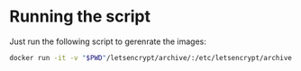 # Running the script

Just run the following script to gerenrate the images:

```bash
docker run -it -v "$PWD"/letsencrypt/archive/:/etc/letsencrypt/archive -v "$PWD"/letsencrypt/logs/:/var/log/letsencrypt 2ndkauboy/letsencrypt letsencrypt-auto certonly --manual --agree-tos --manual-public-ip-logging-ok --email admin@example.com -d example.com -d www.example.com
```